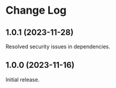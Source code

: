 # Change Log

## 1.0.1 (2023-11-28)

Resolved security issues in dependencies.

## 1.0.0 (2023-11-16)

Initial release.
